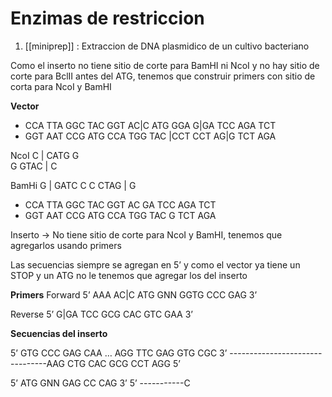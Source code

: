 # Enzimas de restriccion

1. [[miniprep]] : Extraccion de DNA plasmidico de un cultivo bacteriano

Como el inserto no tiene sitio de corte para BamHI ni NcoI y no hay sitio de corte para BclII antes del ATG, tenemos que construir primers con sitio de corta para NcoI y BamHI

**Vector**
- CCA TTA GGC TAC GGT AC|C ATG GGA G|GA TCC AGA TCT 
- GGT AAT CCG ATG CCA TGG TAC |CCT CCT AG|G TCT AGA 

NcoI 
C | CATG G  
G GTAC | C

BamHi
G | GATC C
C CTAG | G

- CCA TTA GGC TAC GGT AC                 GA TCC AGA TCT 
- GGT AAT CCG ATG CCA TGG TAC                 G TCT AGA 

Inserto → No tiene sitio de corte para NcoI y BamHI, tenemos que agregarlos usando primers

Las secuencias siempre se agregan en 5’ y como el vector ya tiene un STOP y un ATG no le tenemos que agregar los del inserto

**Primers**
Forward
   5’ AAA AC|C ATG GNN GGTG CCC GAG 3’
   
Reverse
   5’ G|GA TCC GCG CAC GTC GAA 3’

**Secuencias del inserto**

5’ GTG CCC GAG CAA … AGG TTC GAG GTG CGC 3’
--------------------------------AAG CTG CAC GCG CCT AGG 5’

5’ ATG GNN GAG CC CAG 3’
5’ -----------C